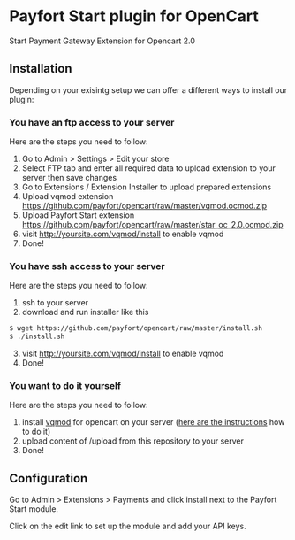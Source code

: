 # Payfort Start plugin for OpenCart

Start Payment Gateway Extension for Opencart 2.0

## Installation

Depending on your exisintg setup we can offer a different ways to install our
plugin:

### You have an ftp access to your server

Here are the steps you need to follow:

1. Go to Admin > Settings > Edit your store
2. Select FTP tab and enter all required data to upload extension to your server
  then save changes
3. Go to Extensions / Extension Installer to upload prepared extensions
4. Upload vqmod extension https://github.com/payfort/opencart/raw/master/vqmod.ocmod.zip
5. Upload Payfort Start extension https://github.com/payfort/opencart/raw/master/star_oc_2.0.ocmod.zip
6. visit http://yoursite.com/vqmod/install to enable vqmod
7. Done!

### You have ssh access to your server

Here are the steps you need to follow:

1. ssh to your server
2. download and run installer like this
```bash
$ wget https://github.com/payfort/opencart/raw/master/install.sh
$ ./install.sh
```
3. visit http://yoursite.com/vqmod/install to enable vqmod
4. Done!

### You want to do it yourself

Here are the steps you need to follow:

1. install [vqmod](https://github.com/vqmod/vqmod) for opencart on your server ([here are the instructions](https://github.com/vqmod/vqmod/wiki/Installing-vQmod-on-OpenCart) how to do it)
2. upload content of /upload from this repository to your server
3. Done!


## Configuration

Go to Admin > Extensions > Payments and click install next to the Payfort Start module.

Click on the edit link to set up the module and add your API keys.
